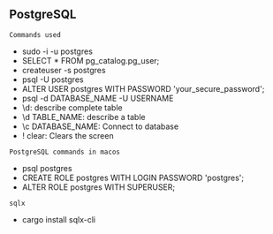 ## PostgreSQL

`Commands used`

- sudo -i -u postgres
- SELECT * FROM pg_catalog.pg_user;
- createuser -s postgres
- psql -U postgres
- ALTER USER postgres WITH PASSWORD 'your_secure_password';
- psql -d DATABASE_NAME -U USERNAME
- \d: describe complete table
- \d TABLE_NAME: describe a table
- \c DATABASE_NAME: Connect to database
- \! clear: Clears the screen


`PostgreSQL commands in macos`

- psql postgres
- CREATE ROLE postgres WITH LOGIN PASSWORD 'postgres';
- ALTER ROLE postgres WITH SUPERUSER;





`sqlx`

- cargo install sqlx-cli